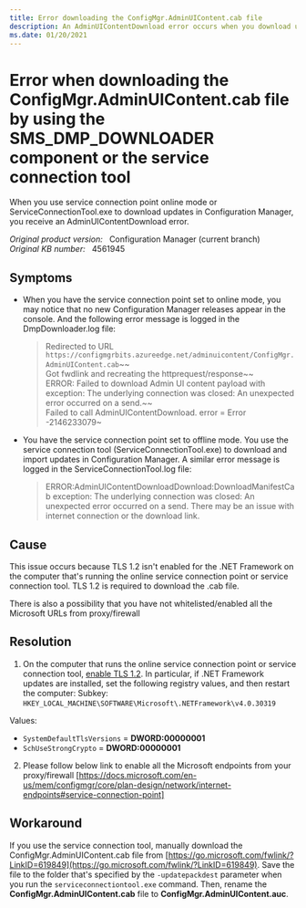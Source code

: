 ```yaml
---
title: Error downloading the ConfigMgr.AdminUIContent.cab file
description: An AdminUIContentDownload error occurs when you download updates for Configuration Manager by using either service connection point online mode or ServiceConnectionTool.exe.
ms.date: 01/20/2021
---
```

# Error when downloading the ConfigMgr.AdminUIContent.cab file by using the SMS_DMP_DOWNLOADER component or the service connection tool

When you use service connection point online mode or ServiceConnectionTool.exe to download updates in Configuration Manager, you receive an AdminUIContentDownload error.

_Original product version:_ &nbsp; Configuration Manager (current branch)  
_Original KB number:_ &nbsp; 4561945

## Symptoms

- When you have the service connection point set to online mode, you may notice that no new Configuration Manager releases appear in the console. And the following error message is logged in the DmpDownloader.log file:

  > Redirected to URL `https://configmgrbits.azureedge.net/adminuicontent/ConfigMgr.AdminUIContent.cab`~~  
  > Got fwdlink and recreating the httprequest/response~~  
  > ERROR: Failed to download Admin UI content payload with exception: The underlying connection was closed: An unexpected error occurred on a send.~~  
  > Failed to call AdminUIContentDownload. error = Error -2146233079~

- You have the service connection point set to offline mode. You use the service connection tool (ServiceConnectionTool.exe) to download and import updates in Configuration Manager. A similar error message is logged in the ServiceConnectionTool.log file:

  > ERROR:AdminUIContentDownloadDownload:DownloadManifestCab exception: The underlying connection was closed: An unexpected error occurred on a send. There may be an issue with internet connection or the download link.

## Cause

This issue occurs because TLS 1.2 isn't enabled for the .NET Framework on the computer that's running the online service connection point or service connection tool. TLS 1.2 is required to download the .cab file.

There is also a possibility that you have not whitelisted/enabled all the Microsoft URLs from proxy/firewall

## Resolution
1. On the computer that runs the online service connection point or service connection tool, [enable TLS 1.2](/mem/configmgr/core/plan-design/security/enable-tls-1-2-server).
In particular, if .NET Framework updates are installed, set the following registry values, and then restart the computer:
Subkey: `HKEY_LOCAL_MACHINE\SOFTWARE\Microsoft\.NETFramework\v4.0.30319`

Values:
- `SystemDefaultTlsVersions` = **DWORD:00000001**  
- `SchUseStrongCrypto` = **DWORD:00000001**

2. Please follow below link to enable all the Microsoft endpoints from your proxy/firewall
[https://docs.microsoft.com/en-us/mem/configmgr/core/plan-design/network/internet-endpoints#service-connection-point]

## Workaround

If you use the service connection tool, manually download the ConfigMgr.AdminUIContent.cab file from [https://go.microsoft.com/fwlink/?LinkID=619849](https://go.microsoft.com/fwlink/?LinkID=619849). Save the file to the folder that's specified by the `-updatepackdest` parameter when you run the `serviceconnectiontool.exe` command. Then, rename the **ConfigMgr.AdminUIContent.cab** file to **ConfigMgr.AdminUIContent.auc**.
